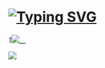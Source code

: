 # [![Typing SVG](https://readme-typing-svg.demolab.com?font=Roboto&size=25&pause=1000&color=F495B0&vCenter=true&height=30&lines=%E7%AB%B9%E5%BD%B1%E5%92%8C%E8%AF%97%E7%98%A6%EF%BC%8C%E6%A2%85%E8%8A%B1%E5%85%A5%E6%A2%A6%E9%A6%99%E3%80%82;%E5%8F%AF%E6%80%9C%E4%BB%8A%E5%A4%9C%E6%9C%88%EF%BC%8C%E4%B8%8D%E8%82%AF%E4%B8%8B%E8%A5%BF%E5%8E%A2%E3%80%82)](https://git.io/typing-svg)

_1_![](https://github-readme-stats.vercel.app/api/top-langs/?username=AlierKitten&theme=dark&layout=compact)__

[![](https://stats.justsong.cn/api/bilibili/?id=233555220&)](https://space.bilibili.com/233555220)


